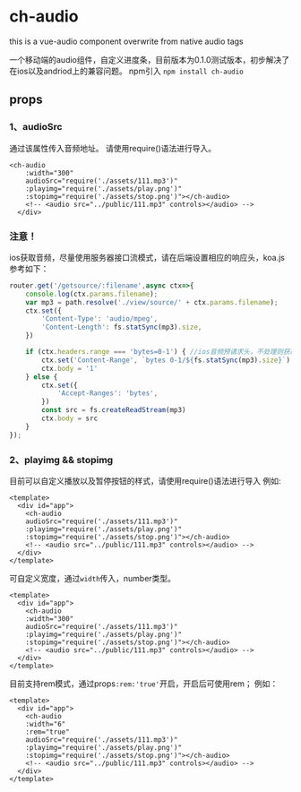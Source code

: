 # ch-audio
this is a vue-audio component overwrite from native audio tags

一个移动端的audio组件，自定义进度条，目前版本为0.1.0测试版本，初步解决了在ios以及andriod上的兼容问题。
npm引入
`npm install ch-audio`


## props

### 1、audioSrc
通过该属性传入音频地址。
请使用require()语法进行导入。
```
<ch-audio 
    :width="300" 
    audioSrc="require('./assets/111.mp3')"
    :playimg="require('./assets/play.png')"
    :stopimg="require('./assets/stop.png')"></ch-audio>
    <!-- <audio src="../public/111.mp3" controls></audio> -->
  </div>
  ```
  
### 注意！
ios获取音频，尽量使用服务器接口流模式，请在后端设置相应的响应头，koa.js参考如下：

```javascript
router.get('/getsource/:filename',async ctx=>{
    console.log(ctx.params.filename);
    var mp3 = path.resolve('./view/source/' + ctx.params.filename);
    ctx.set({
        'Content-Type': 'audio/mpeg',
        'Content-Length': fs.statSync(mp3).size,
    })

    if (ctx.headers.range === 'bytes=0-1') { //ios音频预请求头，不处理则获取不到audio.duration
        ctx.set('Content-Range', `bytes 0-1/${fs.statSync(mp3).size}`)   // 重点在这
        ctx.body = '1'
    } else {
        ctx.set({
            'Accept-Ranges': 'bytes',
        })
        const src = fs.createReadStream(mp3)
        ctx.body = src
    }
});
```

### 2、playimg && stopimg

目前可以自定义播放以及暂停按钮的样式，请使用require()语法进行导入
例如:
```
<template>
  <div id="app">
    <ch-audio 
    audioSrc="require('./assets/111.mp3')"
    :playimg="require('./assets/play.png')"
    :stopimg="require('./assets/stop.png')"></ch-audio>
    <!-- <audio src="../public/111.mp3" controls></audio> -->
  </div>
</template>
```
可自定义宽度，通过`width`传入，number类型。
```
<template>
  <div id="app">
    <ch-audio 
    :width="300" 
    audioSrc="require('./assets/111.mp3')"
    :playimg="require('./assets/play.png')"
    :stopimg="require('./assets/stop.png')"></ch-audio>
    <!-- <audio src="../public/111.mp3" controls></audio> -->
  </div>
</template>
```
目前支持rem模式，通过props`:rem:'true'`开启，开启后可使用rem；
例如：
```
<template>
  <div id="app">
    <ch-audio 
    :width="6" 
    :rem="true"  
    audioSrc="require('./assets/111.mp3')"
    :playimg="require('./assets/play.png')"
    :stopimg="require('./assets/stop.png')"></ch-audio>
    <!-- <audio src="../public/111.mp3" controls></audio> -->
  </div>
</template>
```

